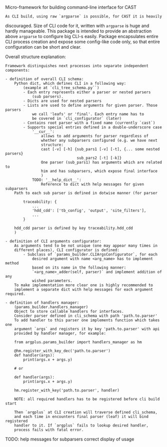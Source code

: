 Micro-framework for building command-line interface for CAST

    As CLI build, using raw `argparse` is possible, for CAST it is heavily
discouraged. Size of CLI code for it, written with `argparse` is huge and
hardly manageable.
    This package is intended to provide an abstraction above `argparse` to
configure big CLI-s easily.
    Package encapsulates entire CLI process creation and
expose some config-like code only, so that entire configuration can be short
and clear.

Overall structure explanation:

    Framework distinguishes next processes into separate independent components:

    - definition of overall CLI schema:
        Python dict, which defines CLI in a following way:
            (example at `cli_tree_schema.py``)
            - Each entry represents either a parser or nested parsers
                (sub parsers).
            - Dicts are used for nested parsers
            - Lists are used to define arguments for given parser. Those parsers
                we call 'leafs' or 'final'. Each entry name has to
                be covered in `cli_configurator` (later)
            - Contains root parser with a fixed name (currently `cast`)
            - Supports special entries defined in a double-underscore case
                '__cur__':
                    allows to add arguments for parser regardless of
                    whether any subparsers configured (e.g. we have next
                    structure:
                    cast [-v] [-h] {sub_pars1 [-v] [-t], {... some nested parsers}
                                    sub_pars2 [-t] [-k]}
                    One parser (sub_pars1) has arguments which are related to
                    him and has subparsers, which expose final interface
                    )
                TODO: '__help_dict__':
                    Reference to dict with help messages for given subparsers
        Path to each sub parser is defined in dotwise manner (for parser

            traceability: {
                ...
                'hdd_cdd': ['tb_config', 'output', 'site_filters'],
                ...
            }

        hdd_cdd parser is defined by key traceability.hdd_cdd
        )

    - definition of CLI arguments configurator:
        As arguments tend to be not unique (one may appear many times in
        different places), CLI configurator is defined:
            - Subclass of `params_builder.CLIArgsConfigurator`, for each
                desired argument with name <arg_name> has to implement method
                based on its name in the following manner:
                `<arg_name>_adder(self, parser)` and implement addition of any
                wished parameters.
        To make implementation more clear one is highly recommended to
        implement a separate dict with help messages for each argument required.

    - definition of handlers manager:
        (params_builder.handlers_manager)
        Object to store callable handlers for interfaces.
        Consider parser defined in cli_schema with path 'path.to.parser'
        To add handler to this parser one implements function which takes one
        argument `args` and registers it by key 'path.to.parser' with api
        provided by handler manager, for example:

        from argplus.params_builder import handlers_manager as hm

        @hm.register_with_key_dec('path.to.parser')
        def handler(args):
            print(args.x + args.y)

        # or

        def handler(args):
            print(args.x + args.y)

        hm.register_with_key('path.to.parser', handler)

        NOTE: all required handlers has to be registered before cli build start

        Then `argplus` at CLI creation will traverse defined cli_schema,
        and each time in encounters final parser (leaf) it will bind registered
        handler to it. If `argplus` fails to lookup desired handler,
        process fails with fatal error.
TODO: help messages for subparsers
      correct display of usage
